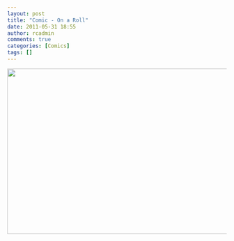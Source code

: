 ```yaml
---
layout: post
title: "Comic - On a Roll"
date: 2011-05-31 18:55
author: rcadmin
comments: true
categories: [Comics]
tags: []
---
```

<a href="http://bitsmack.com/wp/2011/05/31/comic-on-a-roll/"><img src="http://dl.bitsmack.com/uploads/2011/05/20110531.jpg" alt="" title="Ignoring the boss is totes inappropes" width="680" height="380" class="alignnone size-full wp-image-2201" /></a>
